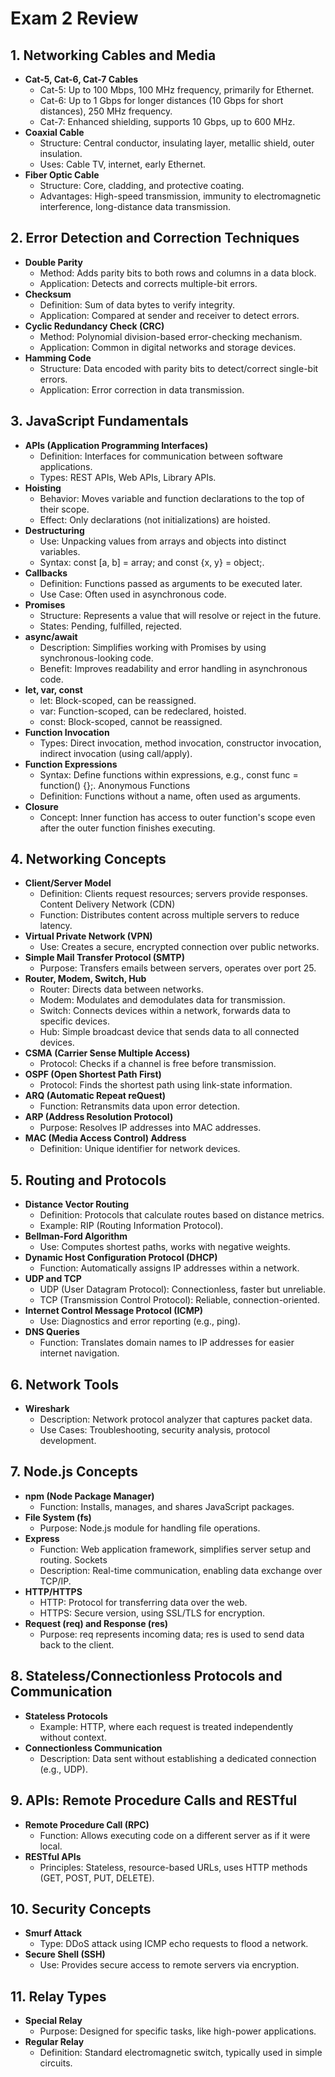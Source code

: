 # Exam 2 Review

## 1. Networking Cables and Media

-   **Cat-5, Cat-6, Cat-7 Cables**
    -   Cat-5: Up to 100 Mbps, 100 MHz frequency, primarily for Ethernet.
    -   Cat-6: Up to 1 Gbps for longer distances (10 Gbps for short distances), 250 MHz frequency.
    -   Cat-7: Enhanced shielding, supports 10 Gbps, up to 600 MHz.
-   **Coaxial Cable**
    -   Structure: Central conductor, insulating layer, metallic shield, outer insulation.
    -   Uses: Cable TV, internet, early Ethernet.
-   **Fiber Optic Cable**
    -   Structure: Core, cladding, and protective coating.
    -   Advantages: High-speed transmission, immunity to electromagnetic interference, long-distance data transmission.

## 2. Error Detection and Correction Techniques

-   **Double Parity**
    -   Method: Adds parity bits to both rows and columns in a data block.
    -   Application: Detects and corrects multiple-bit errors.
-   **Checksum**
    -   Definition: Sum of data bytes to verify integrity.
    -   Application: Compared at sender and receiver to detect errors.
-   **Cyclic Redundancy Check (CRC)**
    -   Method: Polynomial division-based error-checking mechanism.
    -   Application: Common in digital networks and storage devices.
-   **Hamming Code**
    -   Structure: Data encoded with parity bits to detect/correct single-bit errors.
    -   Application: Error correction in data transmission.

## 3. JavaScript Fundamentals

-   **APIs (Application Programming Interfaces)**
    -   Definition: Interfaces for communication between software applications.
    -   Types: REST APIs, Web APIs, Library APIs.
-   **Hoisting**
    -   Behavior: Moves variable and function declarations to the top of their scope.
    -   Effect: Only declarations (not initializations) are hoisted.
-   **Destructuring**
    -   Use: Unpacking values from arrays and objects into distinct variables.
    -   Syntax: const [a, b] = array; and const {x, y} = object;.
-   **Callbacks**
    -   Definition: Functions passed as arguments to be executed later.
    -   Use Case: Often used in asynchronous code.
-   **Promises**
    -   Structure: Represents a value that will resolve or reject in the future.
    -   States: Pending, fulfilled, rejected.
-   **async/await**
    -   Description: Simplifies working with Promises by using synchronous-looking code.
    -   Benefit: Improves readability and error handling in asynchronous code.
-   **let, var, const**
    -   let: Block-scoped, can be reassigned.
    -   var: Function-scoped, can be redeclared, hoisted.
    -   const: Block-scoped, cannot be reassigned.
-   **Function Invocation**
    -   Types: Direct invocation, method invocation, constructor invocation, indirect invocation (using call/apply).
-   **Function Expressions**
    -   Syntax: Define functions within expressions, e.g., const func = function() {};.
        Anonymous Functions
    -   Definition: Functions without a name, often used as arguments.
-   **Closure**
    -   Concept: Inner function has access to outer function's scope even after the outer function finishes executing.

## 4. Networking Concepts

-   **Client/Server Model**
    -   Definition: Clients request resources; servers provide responses.
        Content Delivery Network (CDN)
    -   Function: Distributes content across multiple servers to reduce latency.
-   **Virtual Private Network (VPN)**
    -   Use: Creates a secure, encrypted connection over public networks.
-   **Simple Mail Transfer Protocol (SMTP)**
    -   Purpose: Transfers emails between servers, operates over port 25.
-   **Router, Modem, Switch, Hub**
    -   Router: Directs data between networks.
    -   Modem: Modulates and demodulates data for transmission.
    -   Switch: Connects devices within a network, forwards data to specific devices.
    -   Hub: Simple broadcast device that sends data to all connected devices.
-   **CSMA (Carrier Sense Multiple Access)**
    -   Protocol: Checks if a channel is free before transmission.
-   **OSPF (Open Shortest Path First)**
    -   Protocol: Finds the shortest path using link-state information.
-   **ARQ (Automatic Repeat reQuest)**
    -   Function: Retransmits data upon error detection.
-   **ARP (Address Resolution Protocol)**
    -   Purpose: Resolves IP addresses into MAC addresses.
-   **MAC (Media Access Control) Address**
    -   Definition: Unique identifier for network devices.

## 5. Routing and Protocols

-   **Distance Vector Routing**
    -   Definition: Protocols that calculate routes based on distance metrics.
    -   Example: RIP (Routing Information Protocol).
-   **Bellman-Ford Algorithm**
    -   Use: Computes shortest paths, works with negative weights.
-   **Dynamic Host Configuration Protocol (DHCP)**
    -   Function: Automatically assigns IP addresses within a network.
-   **UDP and TCP**
    -   UDP (User Datagram Protocol): Connectionless, faster but unreliable.
    -   TCP (Transmission Control Protocol): Reliable, connection-oriented.
-   **Internet Control Message Protocol (ICMP)**
    -   Use: Diagnostics and error reporting (e.g., ping).
-   **DNS Queries**
    -   Function: Translates domain names to IP addresses for easier internet navigation.

## 6. Network Tools

-   **Wireshark**
    -   Description: Network protocol analyzer that captures packet data.
    -   Use Cases: Troubleshooting, security analysis, protocol development.

## 7. Node.js Concepts

-   **npm (Node Package Manager)**
    -   Function: Installs, manages, and shares JavaScript packages.
-   **File System (fs)**
    -   Purpose: Node.js module for handling file operations.
-   **Express**
    -   Function: Web application framework, simplifies server setup and routing.
        Sockets
    -   Description: Real-time communication, enabling data exchange over TCP/IP.
-   **HTTP/HTTPS**
    -   HTTP: Protocol for transferring data over the web.
    -   HTTPS: Secure version, using SSL/TLS for encryption.
-   **Request (req) and Response (res)**
    -   Purpose: req represents incoming data; res is used to send data back to the client.

## 8. Stateless/Connectionless Protocols and Communication

-   **Stateless Protocols**
    -   Example: HTTP, where each request is treated independently without context.
-   **Connectionless Communication**
    -   Description: Data sent without establishing a dedicated connection (e.g., UDP).

## 9. APIs: Remote Procedure Calls and RESTful

-   **Remote Procedure Call (RPC)**
    -   Function: Allows executing code on a different server as if it were local.
-   **RESTful APIs**
    -   Principles: Stateless, resource-based URLs, uses HTTP methods (GET, POST, PUT, DELETE).

## 10. Security Concepts

-   **Smurf Attack**
    -   Type: DDoS attack using ICMP echo requests to flood a network.
-   **Secure Shell (SSH)**
    -   Use: Provides secure access to remote servers via encryption.

## 11. Relay Types

-   **Special Relay**
    -   Purpose: Designed for specific tasks, like high-power applications.
-   **Regular Relay**
    -   Definition: Standard electromagnetic switch, typically used in simple circuits.
